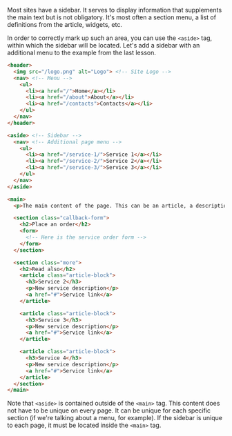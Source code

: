 Most sites have a sidebar. It serves to display information that supplements the main text but is not obligatory. It's most often a section menu, a list of definitions from the article, widgets, etc.

In order to correctly mark up such an area, you can use the `<aside>` tag, within which the sidebar will be located. Let's add a sidebar with an additional menu to the example from the last lesson.

```html
<header>
  <img src="/logo.png" alt="Logo"> <!-- Site Logo -->
  <nav> <!-- Menu -->
    <ul>
      <li><a href="/">Home</a></li>
      <li><a href="/about">About</a></li>
      <li><a href="/contacts">Contacts</a></li>
    </ul>
  </nav>
</header>

<aside> <!-- Sidebar -->
  <nav> <!-- Additional page menu -->
    <ul>
      <li><a href="/service-1/">Service 1</a></li>
      <li><a href="/service-2/">Service 2</a></li>
      <li><a href="/service-3/">Service 3</a></li>
    </ul>
  </nav>
</aside>

<main>
  <p>The main content of the page. This can be an article, a description of a service, data, contact information, or a form to order a service</p>

  <section class="callback-form">
    <h2>Place an order</h2>
    <form>
      <!-- Here is the service order form -->
    </form>
  </section>

  <section class="more">
    <h2>Read also</h2>
    <article class="article-block">
      <h3>Service 2</h3>
      <p>New service description</p>
      <a href="#">Service link</a>
    </article>

    <article class="article-block">
      <h3>Service 3</h3>
      <p>New service description</p>
      <a href="#">Service link</a>
    </article>

    <article class="article-block">
      <h3>Service 4</h3>
      <p>New service description</p>
      <a href="#">Service link</a>
    </article>
  </section>
</main>
```

Note that `<aside>` is contained outside of the `<main>` tag. This content does not have to be unique on every page. It can be unique for each specific section (if we're talking about a menu, for example). If the sidebar is unique to each page, it must be located inside the `<main>` tag.
